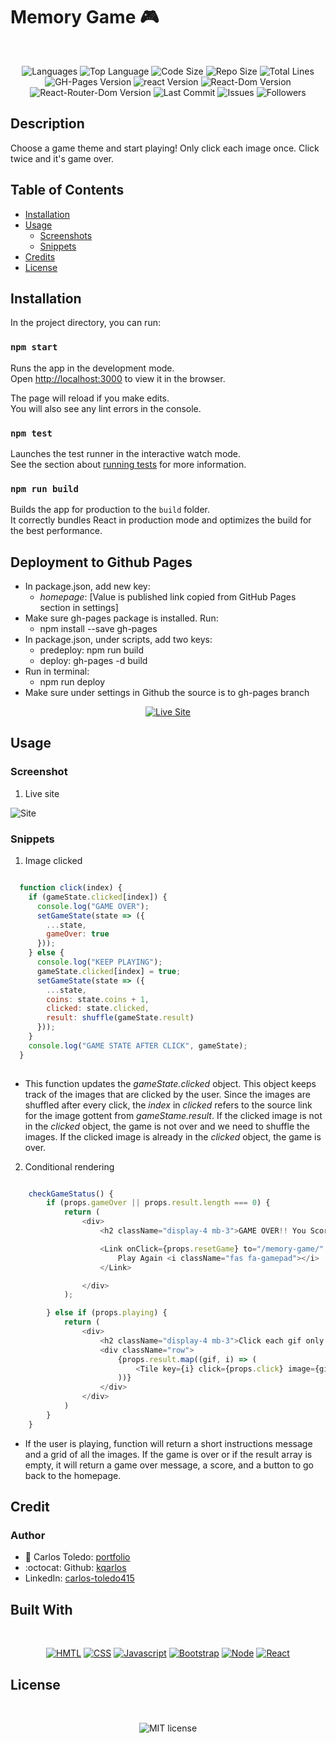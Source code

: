 # Memory Game 🎮

</br>
<p align="center">
    <img src="https://img.shields.io/github/languages/count/kqarlos/memory-game?style=for-the-badge" alt="Languages" />
    <img src="https://img.shields.io/github/languages/top/kqarlos/memory-game?style=for-the-badge" alt="Top Language" />
    <img src="https://img.shields.io/github/languages/code-size/kqarlos/memory-game?style=for-the-badge" alt="Code Size" />
    <img src="https://img.shields.io/github/repo-size/kqarlos/memory-game?style=for-the-badge" alt="Repo Size" />   
    <img src="https://img.shields.io/tokei/lines/github/kqarlos/memory-game?style=for-the-badge" alt="Total Lines" />
    <img src="https://img.shields.io/github/package-json/dependency-version/kqarlos/memory-game/gh-pages?style=for-the-badge" alt="GH-Pages Version" />
    <img src="https://img.shields.io/github/package-json/dependency-version/kqarlos/memory-game/react?style=for-the-badge" alt="react Version" />
    <img src="https://img.shields.io/github/package-json/dependency-version/kqarlos/memory-game/react-dom?style=for-the-badge" alt="React-Dom Version" />
    <img src="https://img.shields.io/github/package-json/dependency-version/kqarlos/memory-game/react-router-dom?style=for-the-badge" alt="React-Router-Dom Version" />
    <img src="https://img.shields.io/github/last-commit/kqarlos/memory-game?style=for-the-badge" alt="Last Commit" />  
    <img src="https://img.shields.io/github/issues/kqarlos/memory-game?style=for-the-badge" alt="Issues" />  
    <img src="https://img.shields.io/github/followers/kqarlos?style=social" alt="Followers" />  
</p>

## Description

Choose a game theme and start playing! Only click each image once. Click twice and it's game over.

## Table of Contents

* [Installation](#installation)
* [Usage](#usage)
    * [Screenshots](#screenshots)
    * [Snippets](#snippets)
* [Credits](#credits)
* [License](#license)

## Installation

In the project directory, you can run:

### `npm start`

Runs the app in the development mode.<br />
Open [http://localhost:3000](http://localhost:3000) to view it in the browser.

The page will reload if you make edits.<br />
You will also see any lint errors in the console.

### `npm test`

Launches the test runner in the interactive watch mode.<br />
See the section about [running tests](https://facebook.github.io/create-react-app/docs/running-tests) for more information.

### `npm run build`

Builds the app for production to the `build` folder.<br />
It correctly bundles React in production mode and optimizes the build for the best performance.


## Deployment to Github Pages

* In package.json, add new key:
  *  _homepage_: [Value is published link copied from GitHub Pages section in settings]
* Make sure gh-pages package is installed. Run: 
  * npm install --save gh-pages
* In package.json, under scripts, add two keys:
  * predeploy: npm run build
  * deploy: gh-pages -d build
* Run in terminal:
  * npm run deploy
* Make sure under settings in Github the source is to gh-pages branch


<p align="center">
    <a href="https://kqarlos.github.io/memory-game"><img src="https://img.shields.io/badge/-👉 See Live Site-success?style=for-the-badge"  alt="Live Site" /></a>
</p>

## Usage

### Screenshot

1. Live site

![Site](./public/live.gif)

### Snippets


1. Image clicked

```javascript

  function click(index) {
    if (gameState.clicked[index]) {
      console.log("GAME OVER");
      setGameState(state => ({
        ...state,
        gameOver: true
      }));
    } else {
      console.log("KEEP PLAYING");
      gameState.clicked[index] = true;
      setGameState(state => ({
        ...state,
        coins: state.coins + 1,
        clicked: state.clicked,
        result: shuffle(gameState.result)
      }));
    }
    console.log("GAME STATE AFTER CLICK", gameState);
  }
    
```
* This function updates the _gameState.clicked_ object. This object keeps track of the images that are clicked by the user. Since the images are shuffled after every click, the _index_ in _clicked_ refers to the source link for the image gottent from _gameStame.result_. If the clicked image is not in the _clicked_ object, the game is not over and we need to shuffle the images. If the clicked image is already in the _clicked_ object, the game is over.


2. Conditional rendering

```javascript

    checkGameStatus() {
        if (props.gameOver || props.result.length === 0) {
            return (
                <div>
                    <h2 className="display-4 mb-3">GAME OVER!! You Scored {props.coins} points!</h2>

                    <Link onClick={props.resetGame} to="/memory-game/" className="btn btn-warning btn-lg" role="button">
                        Play Again <i className="fas fa-gamepad"></i>
                    </Link>

                </div>
            );

        } else if (props.playing) {
            return (
                <div>
                    <h2 className="display-4 mb-3">Click each gif only once... Go!</h2>
                    <div className="row">
                        {props.result.map((gif, i) => (
                            <Tile key={i} click={props.click} image={gif.images.original.url} />
                        ))}
                    </div>
                </div>
            )
        }
    }
```
* If the user is playing, function will return a short instructions message and a grid of all the images. If the game is over or if the result array is empty, it will return a game over message, a score, and a button to go back to the homepage. 



## Credit

### Author

- 💼 Carlos Toledo: [portfolio](https://professional-portfolio2020.herokuapp.com/)
- :octocat: Github: [kqarlos](https://www.github.com/kqarlos)
- LinkedIn: [carlos-toledo415](https://www.linkedin.com/in/carlos-toledo415/)

## Built With

</br>
<p align="center">
    <a href="https://developer.mozilla.org/en-US/docs/Web/HTML"><img src="https://img.shields.io/badge/-HTML-orange?style=for-the-badge"  alt="HMTL" /></a>
    <a href="https://developer.mozilla.org/en-US/docs/Web/CSS"><img src="https://img.shields.io/badge/-CSS-blue?style=for-the-badge" alt="CSS" /></a>
    <a href="https://www.javascript.com/"><img src="https://img.shields.io/badge/-Javascript-yellow?style=for-the-badge" alt="Javascript" /></a>
    <a href="https://getbootstrap.com/"><img src="https://img.shields.io/badge/-Bootstrap-blue?style=for-the-badge" alt="Bootstrap" /></a>
    <a href="https://nodejs.org/en/"><img src="https://img.shields.io/badge/-Node-orange?style=for-the-badge" alt="Node" /></a>
    <a href="https://reactjs.org/"><img src="https://img.shields.io/badge/-React-blue?style=for-the-badge" alt="React" /></a>
</p>

## License

</br>
<p align="center">
    <img align="center" src="https://img.shields.io/github/license/kqarlos/memory-game?style=for-the-badge" alt="MIT license" />
</p>





